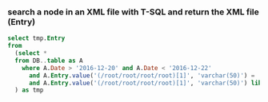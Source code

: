 ### search a node in an XML file with T-SQL and return the XML file (Entry)
```sql
select tmp.Entry
from 
  (select *
  from DB..table as A
    where A.Date > '2016-12-20' and A.Date < '2016-12-22'
      and A.Entry.value('(/root/root/root/root)[1]', 'varchar(50)') = 'Key1'
      and A.Entry.value('(/root/root/root/root)[1]', 'varchar(50)') like 'Key2%'
  ) as tmp
```

